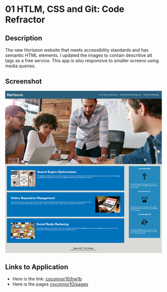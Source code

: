 # 01 HTLM, CSS and Git: Code Refractor

## Description

The new Horiseon website that meets accessibility standards and has semantic HTML elements. I updated the images to contain descritive alt tags as a free service. This app is also responsive to smaller screens using media queries.

## Screenshot

![The Horiseon webpage includes a navigation bar, a header image, and cards with text and images at the bottom of the page.](./assets/images/screenshot.png)

## Links to Application

- Here is the link: [coconnor10/hw1b](https://github.com/coconnor10/Horiseon)
- Here is the pages [coconnor10/pages](https://coconnor10.github.io/Horiseon/)
